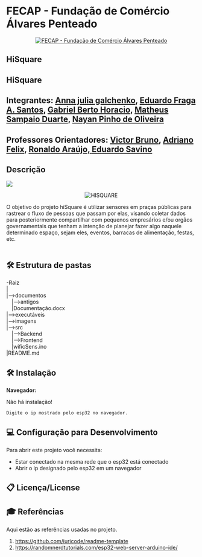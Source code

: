 # FECAP - Fundação de Comércio Álvares Penteado

<p align="center">
<a href= "https://www.fecap.br/"><img src="https://encrypted-tbn0.gstatic.com/images?q=tbn:ANd9GcRhZPrRa89Kma0ZZogxm0pi-tCn_TLKeHGVxywp-LXAFGR3B1DPouAJYHgKZGV0XTEf4AE&usqp=CAU" alt="FECAP - Fundação de Comércio Álvares Penteado" border="0"></a>
</p>

## HiSquare

## HiSquare

## Integrantes: <a href="https://www.linkedin.com/in/victorbarq/">Anna julia galchenko</a>, <a href="https://www.linkedin.com/in/victorbarq/">Eduardo Fraga A. Santos</a>, <a href="https://www.linkedin.com/in/victorbarq/">Gabriel Berto Horacio</a>, <a href="https://www.linkedin.com/in/victorbarq/">Matheus Sampaio Duarte</a>, <a href="https://www.linkedin.com/in/victorbarq/">Nayan Pinho de Oliveira</a>

## Professores Orientadores: <a href="https://www.linkedin.com/in/victorbarq/">Victor Bruno</a>, <a href="https://www.linkedin.com/in/victorbarq/">Adriano Felix</a>, <a href="https://www.linkedin.com/in/victorbarq/">Ronaldo Araújo, <a href="https://www.linkedin.com/in/victorbarq/">Eduardo Savino</a>

## Descrição
![](GitHub\B3-HiSquare\imagens)
<p align="center">
<img src="GitHub\B3-HiSquare\imagens
" alt="HISQUARE" border="0">
</p>


O objetivo do projeto hiSquare é utilizar sensores em praças públicas para rastrear o fluxo de pessoas que passam por elas, visando coletar dados para posteriormente
compartilhar com pequenos empresários e/ou orgãos governamentais que tenham a intenção de planejar fazer algo naquele determinado espaço, sejam eles, eventos, barracas
de alimentação, festas, etc.
<br><br>


## 🛠 Estrutura de pastas

-Raiz<br>
|<br>
|-->documentos<br>
  &emsp;|-->antigos<br>
  &emsp;|Documentação.docx<br>
|-->executáveis<br>
|-->imagens<br>
|-->src<br>
  &emsp;|-->Backend<br>
  &emsp;|-->Frontend<br>
  &emsp;|wificSens.ino<br>
|README.md<br>

## 🛠 Instalação

<b>Navegador:</b>

Não há instalação!
```sh
Digite o ip mostrado pelo esp32 no navegador.
```

## 💻 Configuração para Desenvolvimento

Para abrir este projeto você necessita:
  
  - Estar conectado na mesma rede que o esp32 está conectado
  - Abrir o ip designado pelo esp32 em um navegador


## 📋 Licença/License


## 🎓 Referências

Aqui estão as referências usadas no projeto.

1. <https://github.com/iuricode/readme-template>
2. <https://randomnerdtutorials.com/esp32-web-server-arduino-ide/>
